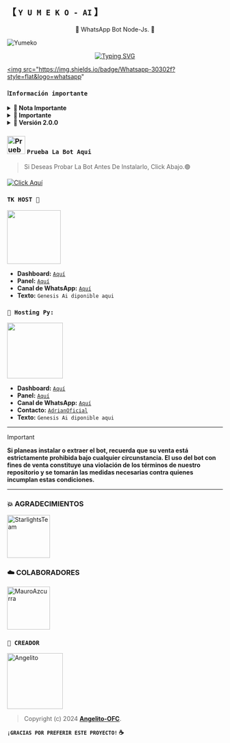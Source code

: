 ## 【 **`Y U M E K O - AI`** 】
 <p align="center">🚩 WhatsApp Bot Node-Js. 🎄</p>
</p>

![Yumeko](https://i.ibb.co/xhRSy1B/file.jpg)
<div align="center">
<a href="https://git.io/typing-svg"><img src="https://readme-typing-svg.demolab.com?font=Oswald&weight=300&size=37&duration=3000&pause=100&color=000000&background=601D6E00&center=true&vCenter=true&repeat=true&random=FALSO&width=660&height=90&lines=IamBearBG+lanzó+la mejor+versión;De+Yumeko AI - 2.0.0;Con+nuevos+comandos+y+mejoras;Yumeko-AI+La+Mejor Bot+De+WhatsApp" alt="Typing SVG"/></a>
</div>

<a href="https://api.whatsapp.com/send/?phone=+51939658716&text=Hola 👋 soporte de Yumeko Bot &type=phone_number&app_absent=0" target="blank"><img src="https://img.shields.io/badge/Whatsapp-30302f?style=flat&logo=whatsapp"
### **`❕️Información importante`**

<details>
 <summary><b> 🤍 Nota Importante </b></summary>

Este proyecto **no está afiliado de ninguna manera** con `WhatsApp`, `Inc. WhatsApp` es una marca registrada de `WhatsApp LLC`, y este bot es un **desarrollo independiente** que **no tiene ninguna relación oficial con la companía**.

</details>

<details>
 <summary><b> 🤍 Importante </b></summary>

YumekoBot-MD recibe **soporte semanal** si llegas a ver un error **repetitivamente o presenta fallos** solo repórtelo para que lo solucionemos

</details>

<details>
 <summary><b> 🤍 Versión 2.0.0</b></summary>

* **Este proyecto no ofrece soporte oficial para su uso en Termux.** Termux es una aplicación de terminal para Android y, aunque puede ser utilizada para ejecutar diversos programas, **este proyecto no está diseñado ni probado específicamente para funcionar en Termux**. Por lo tanto, **no garantizamos compatibilidad ni soporte técnico en este entorno**.

</details>

### <img src="https://i.pinimg.com/originals/19/80/6e/19806e91932e6054965fc83b85241270.gif" alt="Prueba La Bot Aqui" width="42" height="42"> **`Prueba La Bot Aqui`**

> Si Deseas Probar La Bot Antes De Instalarlo, Click Abajo.🟢

[![Click Aquí](https://img.shields.io/badge/Grupo-Genesis-25D366?style=for-the-badge&logo=whatsapp&logoColor=white)](https://chat.whatsapp.com/GqKwwoV2JJaJDP2SL7SddX)

### **`TK HOST 📲`**
<a href="https://dash.tk-joanhost.com"><img src="https://i.ibb.co/pr8TnWJ/SAVE-20240915-183758.jpg" height="125px"></a>

- **Dashboard:** [`Aquí`](https://dash.tk-joanhost.com)
- **Panel:** [`Aquí`](https://panel.tk-joanhost.com)
- **Canal de WhatsApp:** [`Aquí`](https://whatsapp.com/channel/0029VaoZXbk6RGJNYQVP8r27)
- **Texto:** `Genesis Ai diponible aqui`

### **`🎇 Hosting Py:`**
<a href="https://dahs.hostingpy.shop/"><img src="https://files.catbox.moe/lr92z2.jpg" height="130px"></a>

- **Dashboard:** [`Aquí`](https://dahs.hostingpy.shop/)
- **Panel:** [`Aquí`](https://panel.hostingpy.shop/)
- **Canal de WhatsApp:** [`Aquí`](https://whatsapp.com/channel/0029Vak4e1R4NVifmh8Tvi3q)
- **Contacto:** [`AdrianOficial`](https://wa.me/595976126756)
- **Texto:** `Genesis Ai diponible aqui`


***

> [!IMPORTANT]
> **Si planeas instalar o extraer el bot, recuerda que su venta está estrictamente prohibida bajo cualquier circunstancia. El uso del bot con fines de venta constituye una violación de los términos de nuestro repositorio y se tomarán las medidas necesarias contra quienes incumplan estas condiciones.**

***
### 💥 AGRADECIMIENTOS 

<a href="https://github.com/StarlightsTeam"><img src="https://github.com/StarlightsTeam.png" width="100" height="100" alt="StarlightsTeam"/></a>

### ☁️ COLABORADORES

<a href="https://github.com/MauroAzcurra"><img src="https://github.com/MauroAzcurra.png" width="100" height="100" alt="MauroAzcurra"/></a>

### **`🤍 CREADOR`**
<a
href="https://github.com/Angelito-OFC"><img src="https://github.com/Angelito-OFC.png" width="130" height="130" alt="Angelito"/></a>

> Copyright (c) 2024 **[Angelito-OFC](https://whatsapp.com/channel/0029VaJxgcB0bIdvuOwKTM2Y)**.

**`¡GRACIAS POR PREFERIR ESTE PROYECTO!` ☕**
